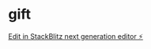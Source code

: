 # gift

[Edit in StackBlitz next generation editor ⚡️](https://stackblitz.com/~/github.com/endreoo/gift)